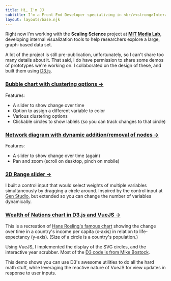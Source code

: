 ```yaml
---
title: Hi, I'm JJ
subtitle: I'm a Front End Developer specializing in <br/><strong>Interactive Data Visualizations</strong>
layout: layouts/base.njk
---
```


Right now I'm working with the **Scaling Science** project at **[MIT Media Lab](https://www.media.mit.edu/)**, developing internal visualization tools to help researchers explore a large, graph-based data set.

A lot of the project is still pre-publication, unfortunately, so I can't share too many details about it. That said, I do have permission to share some demos of prototypes we're working on. I collaborated on the design of these, and built them using [D3.js](https://d3js.org/).

### [Bubble chart with clustering options →](https://viz-gnosfwkwfc.now.sh/)

Features:

- A slider to show change over time
- Option to assign a different variable to color
- Various clustering options
- Clickable circles to show lablels (so you can track changes to that circle)

### [Network diagram with dynamic addition/removal of nodes →](https://local-community.jjlumagbas.now.sh/)

Features: 

- A slider to show change over time (again)
- Pan and zoom (scroll on desktop, pinch on mobile)


### [2D Range slider →](https://2d-rangeslider-qyuheaispc.now.sh/)

I built a control input that would select weights of multiple variables simultaneously by dragging a circle around. Inspired by the control input at [Gen Studio](https://gen.studio/map/%3Fid%3D9405%26ids%3D%5B9405%2C9232%2C22848%2C8396%2C751402%2C79226%5D), but extended so you can change the number of variables dynamically.


### [Wealth of Nations chart in D3.js and VueJS →](https://upbeat-lumiere-3c2320.netlify.com/)

This is a recreation of [Hans Rosling's famous chart](https://www.ted.com/talks/hans_rosling_the_best_stats_you_ve_ever_seen) showing the change over time in a country's income per capita (x-axis) in relation to life-expectancy (y-axis). (Size of a circle is a country's population.)

Using VueJS, I implemented the display of the SVG circles, and the interactive year scrubber. Most of the [D3 code is from Mike Bostock](https://observablehq.com/@mbostock/the-wealth-health-of-nations).

This demo shows you can use D3's awesome utilities to do all the hard math stuff, while leveraging the reactive nature of VueJS for view updates in response to user inputs.
